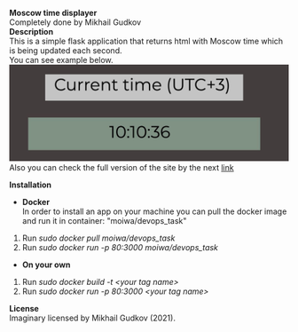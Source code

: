 **Moscow time displayer**  
Completely done by Mikhail Gudkov  
**Description**  
This is a simple flask application that returns html with Moscow time which is being updated each second.  
You can see example below.
![alt text](app_python/static/example.jpg)  
Also you can check the full version of the site by the next [link](http://moi-wa.com)

**Installation**  
* **Docker**  
In order to install an app on your machine you can pull the docker image and run it in container: "moiwa/devops_task"  
1) Run *sudo docker pull moiwa/devops_task*
2) Run *sudo docker run -p 80:3000 moiwa/devops_task*  
* **On your own**  
1) Run *sudo docker build -t \<your tag name\>* 
2) Run *sudo docker run -p 80:3000 \<your tag name\>*

**License**  
Imaginary licensed by Mikhail Gudkov (2021).

